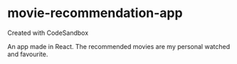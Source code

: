 # movie-recommendation-app
Created with CodeSandbox

An app made in React. The recommended movies are my personal watched and favourite.
